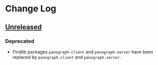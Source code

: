 # Change Log

## [Unreleased]

### Deprecated
- Findlib packages `panograph-client` and `panograph-server` have been
  replaced by `panograph.client` and `panograph.server`.

[Unreleased]: https://github.com/olivierlacan/keep-a-changelog/compare/0.3.2...HEAD

